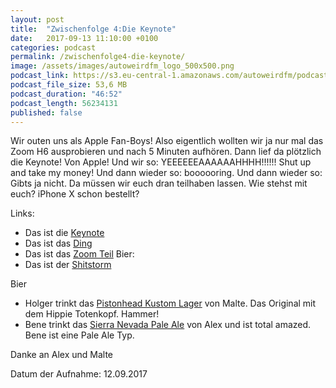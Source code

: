```yaml
---
layout: post
title:  "Zwischenfolge 4:Die Keynote"
date:   2017-09-13 11:10:00 +0100
categories: podcast
permalink: /zwischenfolge4-die-keynote/
image: /assets/images/autoweirdfm_logo_500x500.png
podcast_link: https://s3.eu-central-1.amazonaws.com/autoweirdfm/podcasts/zwischenfolge-4-die-keynote.mp3
podcast_file_size: 53,6 MB
podcast_duration: "46:52"
podcast_length: 56234131
published: false
---
```


Wir outen uns als Apple Fan-Boys! Also eigentlich wollten wir ja nur mal das Zoom H6 ausprobieren und nach 5 Minuten aufhören. Dann lief da plötzlich die Keynote! Von Apple! Und wir so: YEEEEEEAAAAAAHHHH!!!!!! Shut up and take my money!
Und dann wieder so: boooooring. Und dann wieder so: Gibts ja nicht. Da müssen wir euch dran teilhaben lassen.
Wie stehst mit euch? iPhone X schon bestellt?

Links:

- Das ist die [Keynote](https://www.apple.com/apple-events/september-2017/?cid=wwa-de-kwgo-features-slid---apple%20keynote-e-productid-&mnid=sWMJmUdzO-dc_mtid_20925fey39950_pcrid_220052343039_&muid=4d4010a3-5c44-4d34-aaf9-a49c23ebf3e1&mtid=20925fey39950&aosid=p238)
- Das ist das [Ding](https://www.apple.com/de/iphone-x/)
- Das ist das [Zoom Teil](https://www.zoom-na.com/products/field-video-recording/field-recording/h6-handy-recorder)
Bier:
- Das ist der [Shitstorm](https://github.com/autoweirdfm/autoweirdfm.github.io/issues/21)

Bier

- Holger trinkt das [Pistonhead Kustom Lager](https://untappd.com/b/brutal-brewing-pistonhead-kustom-lager/82286) von Malte. Das Original mit dem Hippie Totenkopf. Hammer!
- Bene trinkt das [Sierra Nevada Pale Ale](https://untappd.com/b/sierra-nevada-brewing-co-pale-ale/6284) von Alex und ist total amazed. Bene ist eine Pale Ale Typ.

Danke an Alex und Malte

Datum der Aufnahme: 12.09.2017